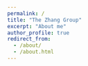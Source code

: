 ```yaml
---
permalink: /
title: "The Zhang Group"
excerpt: "About me"
author_profile: true
redirect_from: 
  - /about/
  - /about.html
---
```



